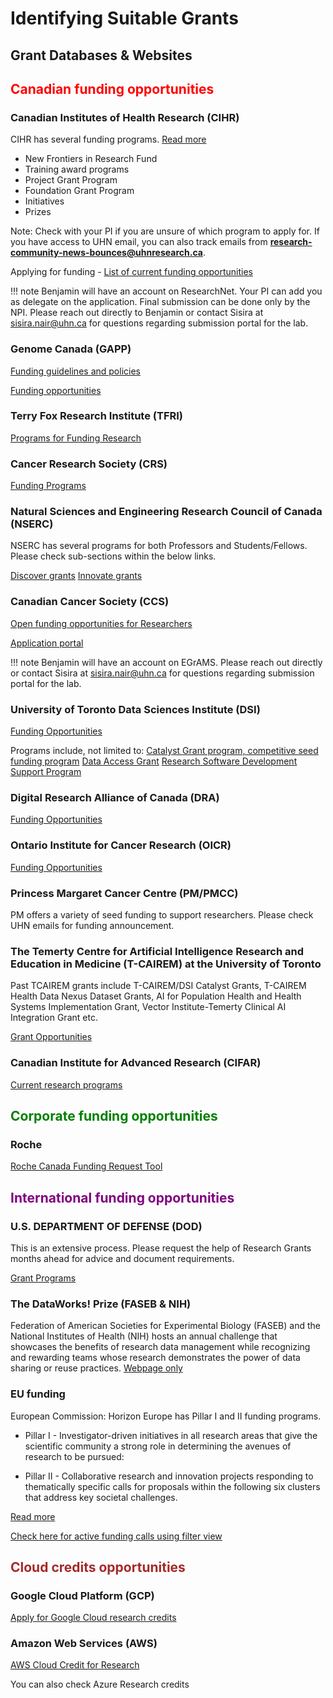 # Identifying Suitable Grants

## Grant Databases & Websites

<h2 style="color: red;">Canadian funding opportunities</h2>

### Canadian Institutes of Health Research (CIHR) 

CIHR has several funding programs. 
[Read more](https://cihr-irsc.gc.ca/e/49857.html) 

- New Frontiers in Research Fund
- Training award programs
- Project Grant Program
- Foundation Grant Program
- Initiatives
- Prizes

Note: Check with your PI if you are unsure of which program to apply for. If you have access to UHN email, you can also track emails from **<research-community-news-bounces@uhnresearch.ca>**.


Applying for funding - [List of current funding opportunities](https://www.researchnet-recherchenet.ca/rnr16/search.do?fodAgency=CIHR&fodLanguage=E&all=1&search=true&org=CIHR&sort=program&masterList=true&view=currentOpps)

!!! note
    Benjamin will have an account on ResearchNet. Your PI can add you as delegate on the application. Final submission can be done only by the NPI. Please reach out directly to Benjamin or contact Sisira at <sisira.nair@uhn.ca> for questions regarding submission portal for the lab.

### Genome Canada (GAPP)

[Funding guidelines and policies](https://genomecanada.ca/about/corporate-policies-and-statements/funding-guidelines-and-policies/)

[Funding opportunities](https://genomecanada.ca/projects-funding-opportunities/funding-opportunities)

### Terry Fox Research Institute (TFRI)

[Programs for Funding Research](https://www.tfri.ca/funding-opportunities/funding-programs)

### Cancer Research Society (CRS)

[Funding Programs](https://cancerresearchsociety.ca/funding-programs/)

### Natural Sciences and Engineering Research Council of Canada (NSERC)

NSERC has several programs for both Professors and Students/Fellows. Please check sub-sections within the below links.

[Discover grants](https://www.nserc-crsng.gc.ca/Professors-Professeurs/Grants-Subs/index_eng.asp)
[Innovate grants](https://www.nserc-crsng.gc.ca/Innovate-Innover/index_eng.asp)

### Canadian Cancer Society (CCS)

[Open funding opportunities for Researchers](https://cancer.ca/en/research/for-researchers)

[Application portal](EGrAMS)

!!! note
    Benjamin will have an account on EGrAMS. Please reach out directly or contact Sisira at <sisira.nair@uhn.ca> for questions regarding submission portal for the lab.

### University of Toronto Data Sciences Institute (DSI)

[Funding Opportunities](https://datasciences.utoronto.ca/dsi-home/funding/funding_opportunities/)

Programs include, not limited to:
[Catalyst Grant program, competitive seed funding program](https://datasciences.utoronto.ca/catalyst-grant/)
[Data Access Grant](https://datasciences.utoronto.ca/data-access-grant/)
[Research Software Development Support Program](https://datasciences.utoronto.ca/research-software-development-support-program/)

### Digital Research Alliance of Canada (DRA)

[Funding Opportunities](https://alliancecan.ca/en/funding-opportunities)

### Ontario Institute for Cancer Research (OICR)

[Funding Opportunities](https://oicr.on.ca/research/funding-opportunities/)

### Princess Margaret Cancer Centre (PM/PMCC)

PM offers a variety of seed funding to support researchers. Please check UHN emails for funding announcement.

### The Temerty Centre for Artificial Intelligence Research and Education in Medicine (T-CAIREM) at the University of Toronto

Past TCAIREM grants include T-CAIREM/DSI Catalyst Grants, T-CAIREM Health Data Nexus Dataset Grants, AI for Population Health and Health Systems Implementation Grant, Vector Institute-Temerty Clinical AI Integration Grant etc.

[Grant Opportunities](https://tcairem.utoronto.ca/grant-opportunities)

### Canadian Institute for Advanced Research (CIFAR)

[Current research programs](https://cifar.ca/research-programs/)


<h2 style="color: green;">Corporate funding opportunities</h2>

### Roche 
[Roche Canada Funding Request Tool](https://funding.rochecanada.com/en/)


<h2 style="color: purple;">International funding opportunities</h2>

### U.S. DEPARTMENT OF DEFENSE (DOD)
This is an extensive process. Please request the help of Research Grants months ahead for advice and document requirements.

[Grant Programs](https://www.grants.gov/learn-grants/grant-programs)

### The DataWorks! Prize (FASEB & NIH)
Federation of American Societies for Experimental Biology (FASEB) and the National Institutes of Health (NIH) hosts an annual challenge that showcases the benefits of research data management while recognizing and rewarding teams whose research demonstrates the power of data sharing or reuse practices.
[Webpage only](https://www.faseb.org/data-management-and-sharing/dataworks-prize)

### EU funding

European Commission: Horizon Europe has Pillar I and II funding programs. 

- Pillar I - Investigator-driven initiatives in all research areas that give the scientific community a strong role in determining the avenues of research to be pursued:

- Pillar II - Collaborative research and innovation projects responding to thematically specific calls for proposals within the following six clusters that address key societal challenges.

[Read more](https://research-and-innovation.ec.europa.eu/funding/funding-opportunities/funding-programmes-and-open-calls/horizon-europe/cluster-1-health_en)

[Check here for active funding calls using filter view](https://ec.europa.eu/info/funding-tenders/opportunities/portal/screen/opportunities/calls-for-proposals)



<h2 style="color: brown;">Cloud credits opportunities</h2>

### Google Cloud Platform (GCP)

[Apply for Google Cloud research credits](https://cloud.google.com/edu/researchers)

### Amazon Web Services (AWS)
[AWS Cloud Credit for Research](https://pages.awscloud.com/aws-cloud-credit-for-research.html)

You can also check Azure Research credits
